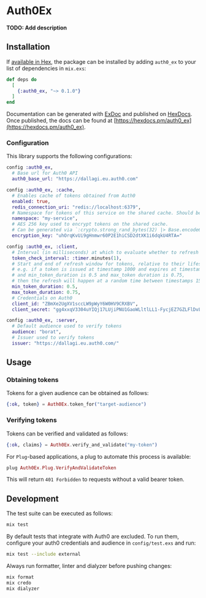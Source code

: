 # Auth0Ex

**TODO: Add description**

## Installation

If [available in Hex](https://hex.pm/docs/publish), the package can be installed
by adding `auth0_ex` to your list of dependencies in `mix.exs`:

```elixir
def deps do
  [
    {:auth0_ex, "~> 0.1.0"}
  ]
end
```

Documentation can be generated with [ExDoc](https://github.com/elixir-lang/ex_doc)
and published on [HexDocs](https://hexdocs.pm). Once published, the docs can
be found at [https://hexdocs.pm/auth0_ex](https://hexdocs.pm/auth0_ex).

### Configuration

This library supports the following configurations:

```elixir
config :auth0_ex,
  # Base url for Auth0 API
  auth0_base_url: "https://dallagi.eu.auth0.com"

config :auth0_ex, :cache,
  # Enables cache of tokens obtained from Auth0
  enabled: true,
  redis_connection_uri: "redis://localhost:6379",
  # Namespace for tokens of this service on the shared cache. Should be unique per service (e.g., the service name)
  namespace: "my-service",
  # AES 256 key used to encrypt tokens on the shared cache.
  # Can be generated via `:crypto.strong_rand_bytes(32) |> Base.encode64()`.
  encryption_key: "uhOrqKvUi9gHnmwr60P2E1hiCSD2dtXK1i6dqkU4RTA="

config :auth0_ex, :client,
  # Interval (in milliseconds) at which to evaluate whether to refresh locally stored tokens.
  token_check_interval: :timer.minutes(1),
  # Start and end of refresh window for tokens, relative to their lifespans.
  # e.g. if a token is issued at timestamp 1000 and expires at timestamp 2000,
  # and min_token_duration is 0.5 and max_token duration is 0.75,
  # then the refresh will happen at a random time between timestamps 1500 and 1750.
  min_token_duration: 0.5,
  max_token_duration: 0.75,
  # Credentials on Auth0
  client_id: "ZBmXe2UgXV1sccLW9pWyY6W0HV9CRXBV",
  client_secret: "gg4xxqV3304uYIQj17LUjiPNU1GaoWLltlLL1-FycjEZ7GZLFlDvLcQFqJ6v2oPH"

config :auth0_ex, :server,
  # Default audience used to verify tokens
  audience: "borat",
  # Issuer used to verify tokens
  issuer: "https://dallagi.eu.auth0.com/"
```

## Usage

### Obtaining tokens

Tokens for a given audience can be obtained as follows:

```elixir
{:ok, token} = Auth0Ex.token_for("target-audience")
```

### Verifying tokens

Tokens can be verified and validated as follows:

```elixir
{:ok, claims} = Auth0Ex.verify_and_validate("my-token")
```

For `Plug`-based applications, a plug to automate this process is available:

```elixir
plug Auth0Ex.Plug.VerifyAndValidateToken
```

This will return `401 Forbidden` to requests without a valid bearer token.

## Development

The test suite can be executed as follows:

```bash
mix test
```

By default tests that integrate with Auth0 are excluded.
To run them, configure your auth0 credentials and audience in `config/test.exs` and run:

```bash
mix test --include external
```

Always run formatter, linter and dialyzer before pushing changes:

```bash
mix format
mix credo
mix dialyzer
```